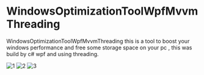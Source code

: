 # WindowsOptimizationToolWpfMvvmThreading
WindowsOptimizationToolWpfMvvmThreading this is a tool to boost your windows performance and  free some storage space on your pc , this was build by c# wpf and using threading. 

![1](https://user-images.githubusercontent.com/45619259/51838850-2d6bd000-2310-11e9-8f8a-385d1e7d5cdb.PNG)
![2](https://user-images.githubusercontent.com/45619259/51838851-2e046680-2310-11e9-9870-b9d2fdc47800.PNG)
![3](https://user-images.githubusercontent.com/45619259/51838853-2e046680-2310-11e9-8619-bd232549ca78.PNG)

